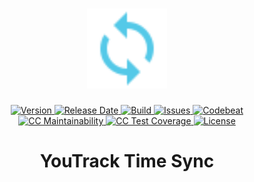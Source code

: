 <h1 align="center">
  <img width="128" src="https://raw.githubusercontent.com/andreashuber69/youtrack-time-sync/master/doc/icon.svg?sanitize=true">
</h1>
<p align="center">
  <a href="https://github.com/andreashuber69/youtrack-time-sync/releases/latest">
    <img src="https://img.shields.io/github/release/andreashuber69/youtrack-time-sync.svg" alt="Version">
  </a>
  <a href="https://github.com/andreashuber69/youtrack-time-sync/releases/latest">
    <img src="https://img.shields.io/github/release-date/andreashuber69/youtrack-time-sync.svg" alt="Release Date">
  </a>
  <a href="https://travis-ci.org/andreashuber69/youtrack-time-sync">
    <img src="https://img.shields.io/travis/andreashuber69/youtrack-time-sync.svg" alt="Build">
  </a>
  <a href="https://github.com/andreashuber69/youtrack-time-sync/issues">
    <img src="https://img.shields.io/github/issues-raw/andreashuber69/youtrack-time-sync.svg" alt="Issues">
  </a>
  <a href="https://codebeat.co/projects/github-com-andreashuber69-youtrack-time-sync-master">
    <img src="https://codebeat.co/badges/aa563209-0fd7-4b09-b3b2-94e8a055564c" alt="Codebeat">
  </a>
  <a href="https://codeclimate.com/github/andreashuber69/youtrack-time-sync/maintainability">
    <img src="https://api.codeclimate.com/v1/badges/1a56d04421ad45310979/maintainability" alt="CC Maintainability">
  </a>
  <a href="https://codeclimate.com/github/andreashuber69/youtrack-time-sync/test_coverage">
    <img src="https://api.codeclimate.com/v1/badges/1a56d04421ad45310979/test_coverage"  alt="CC Test Coverage">
  </a>
  <a href="https://github.com/andreashuber69/youtrack-time-sync/blob/master/LICENSE">
    <img src="https://img.shields.io/github/license/andreashuber69/youtrack-time-sync.svg" alt="License">
  </a>
</p>

<h1 align="center">YouTrack Time Sync</h1>
